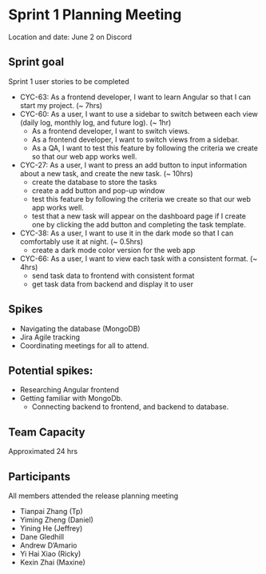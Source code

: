 # Sprint 1 Planning Meeting

Location and date: June 2 on Discord

## Sprint goal

Sprint 1 user stories to be completed

- CYC-63: As a frontend developer, I want to learn Angular so that I can start
  my project. (~ 7hrs)
- CYC-60: As a user, I want to use a sidebar to switch between each view (daily
  log, monthly log, and future log). (~ 1hr)
  - As a frontend developer, I want to switch views.
  - As a frontend developer, I want to switch views from a sidebar.
  - As a QA, I want to test this feature by following the criteria we create so
    that our web app works well.
- CYC-27: As a user, I want to press an add button to input information about a
  new task, and create the new task. (~ 10hrs)
  - create the database to store the tasks
  - create a add button and pop-up window
  - test this feature by following the criteria we create so that our web app
    works well.
  - test that a new task will appear on the dashboard page if I create one by
    clicking the add button and completing the task template.
- CYC-38: As a user, I want to use it in the dark mode so that I can comfortably
  use it at night. (~ 0.5hrs)
  - create a dark mode color version for the web app
- CYC-66: As a user, I want to view each task with a consistent format. (~ 4hrs)
  - send task data to frontend with consistent format
  - get task data from backend and display it to user

## Spikes

- Navigating the database (MongoDB)
- Jira Agile tracking
- Coordinating meetings for all to attend.

## Potential spikes:

- Researching Angular frontend
- Getting familiar with MongoDb.
  - Connecting backend to frontend, and backend to database.

## Team Capacity

Approximated 24 hrs

## Participants

All members attended the release planning meeting

- Tianpai Zhang (Tp)
- Yiming Zheng (Daniel)
- Yining He (Jeffrey)
- Dane Gledhill
- Andrew D’Amario
- Yi Hai Xiao (Ricky)
- Kexin Zhai (Maxine)
